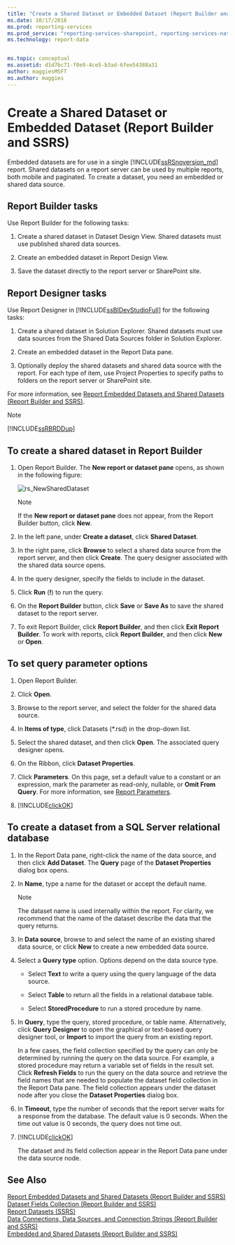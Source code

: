 ```yaml
---
title: "Create a Shared Dataset or Embedded Dataset (Report Builder and SSRS) | Microsoft Docs"
ms.date: 10/17/2016
ms.prod: reporting-services
ms.prod_service: "reporting-services-sharepoint, reporting-services-native"
ms.technology: report-data


ms.topic: conceptual
ms.assetid: d1d7bc71-f0e9-4ce5-b3ad-6fee54388a31
author: maggiesMSFT
ms.author: maggies
---
```

# Create a Shared Dataset or Embedded Dataset (Report Builder and SSRS)
Embedded datasets are for use in a single [!INCLUDE[ssRSnoversion_md](../../includes/ssrsnoversion-md.md)] report. Shared datasets on a report server can be used by multiple reports, both mobile and paginated. To create a dataset, you need an embedded or shared data source.  
  
## Report Builder tasks

Use Report Builder for the following tasks:  
  
1.  Create a shared dataset in Dataset Design View. Shared datasets must use published shared data sources.  
  
2.   Create an embedded dataset in Report Design View.  
  
3.   Save the dataset directly to the report server or SharePoint site.  
  
## Report Designer tasks

Use Report Designer in [!INCLUDE[ssBIDevStudioFull](../../includes/ssbidevstudiofull-md.md)] for the following tasks:  
  
1.  Create a shared dataset in Solution Explorer. Shared datasets must use data sources from the Shared Data Sources folder in Solution Explorer.  
  
2.  Create an embedded dataset in the Report Data pane.  
  
3.  Optionally deploy the shared datasets and shared data source with the report. For each type of item, use Project Properties to specify paths to folders on the report server or SharePoint site.  
  
 For more information, see [Report Embedded Datasets and Shared Datasets &#40;Report Builder and SSRS&#41;](../../reporting-services/report-data/report-embedded-datasets-and-shared-datasets-report-builder-and-ssrs.md).  
  
> [!NOTE]  
>  [!INCLUDE[ssRBRDDup](../../includes/ssrbrddup-md.md)]  
  
## To create a shared dataset in Report Builder
  
1.  Open Report Builder. The **New report or dataset pane** opens, as shown in the following figure:  
  
     ![rs_NewSharedDataset](../../reporting-services/report-data/media/rs-newshareddataset.gif "rs_NewSharedDataset")  
  
    > [!NOTE]  
    >  If the **New report or dataset pane** does not appear, from the Report Builder button, click **New**.  
  
2.  In the left pane, under **Create a dataset**, click **Shared Dataset**.  
  
3.  In the right pane, click **Browse** to select a shared data source from the report server, and then click **Create**. The query designer associated with the shared data source opens.  
  
4.  In the query designer, specify the fields to include in the dataset.  
  
5.  Click **Run** (**!**) to run the query.  
  
6.  On the **Report Builder** button, click **Save** or **Save As** to save the shared dataset to the report server.  
  
7.  To exit Report Builder, click **Report Builder**, and then click **Exit Report Builder**. To work with reports, click **Report Builder**, and then click **New** or **Open**.  
  
## To set query parameter options  
  
1.  Open Report Builder.  
  
2.  Click **Open**.  
  
3.  Browse to the report server, and select the folder for the shared data source.  
  
4.  In **Items of type**, click Datasets (*.rsd) in the drop-down list.  
  
5.  Select the shared dataset, and then click **Open**. The associated query designer opens.  
  
6.  On the Ribbon, click **Dataset Properties**.  
  
7.  Click **Parameters**. On this page, set a default value to a constant or an expression, mark the parameter as read-only, nullable, or **Omit From Query**. For more information, see [Report Parameters](../../reporting-services/report-design/report-parameters-report-builder-and-report-designer.md).  
  
8.  [!INCLUDE[clickOK](../../includes/clickok-md.md)]  

  
## To create a dataset from a SQL Server relational database  
  
1.  In the Report Data pane, right-click the name of the data source, and then click **Add Dataset**. The **Query** page of the **Dataset Properties** dialog box opens.  
  
2.  In **Name**, type a name for the dataset or accept the default name.  
  
    > [!NOTE]  
    >  The dataset name is used internally within the report. For clarity, we recommend that the name of the dataset describe the data that the query returns.  
  
3.  In **Data source**, browse to and select the name of an existing shared data source, or click **New** to create a new embedded data source.  
  
4.  Select a **Query type** option. Options depend on the data source type.  
  
    -   Select **Text** to write a query using the query language of the data source.  
  
    -   Select **Table** to return all the fields in a relational database table.  
  
    -   Select **StoredProcedure** to run a stored procedure by name.  
  
5.  In **Query**, type the query, stored procedure, or table name. Alternatively, click **Query Designer** to open the graphical or text-based query designer tool, or **Import** to import the query from an existing report.  
  
     In a few cases, the field collection specified by the query can only be determined by running the query on the data source. For example, a stored procedure may return a variable set of fields in the result set. Click **Refresh Fields** to run the query on the data source and retrieve the field names that are needed to populate the dataset field collection in the Report Data pane. The field collection appears under the dataset node after you close the **Dataset Properties** dialog box.  
  
6.  In **Timeout**, type the number of seconds that the report server waits for a response from the database. The default value is 0 seconds. When the time out value is 0 seconds, the query does not time out.  
  
7.  [!INCLUDE[clickOK](../../includes/clickok-md.md)]  
  
     The dataset and its field collection appear in the Report Data pane under the data source node.  
  
## See Also  
 [Report Embedded Datasets and Shared Datasets &#40;Report Builder and SSRS&#41;](../../reporting-services/report-data/report-embedded-datasets-and-shared-datasets-report-builder-and-ssrs.md)   
 [Dataset Fields Collection &#40;Report Builder and SSRS&#41;](../../reporting-services/report-data/dataset-fields-collection-report-builder-and-ssrs.md)   
 [Report Datasets &#40;SSRS&#41;](../../reporting-services/report-data/report-datasets-ssrs.md)   
 [Data Connections, Data Sources, and Connection Strings &#40;Report Builder and SSRS&#41;](https://msdn.microsoft.com/library/7e103637-4371-43d7-821c-d269c2cc1b34)   
 [Embedded and Shared Datasets &#40;Report Builder and SSRS&#41;](../../reporting-services/report-data/embedded-and-shared-datasets-report-builder-and-ssrs.md)  
  
  
